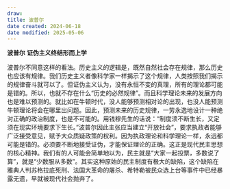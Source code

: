 ```yaml
---
draw:
title: 波普尔
date created: 2024-06-18
date modified: 2025-05-06
---
```


**波普尔** **证伪主义终结形而上学**

<!-- more -->

波普尔不同意这样的看法。历史主义的逻辑是，既然自然社会存在规律，那么历史也应该有规律。我们历史主义者像科学家一样揭示了这个规律，人类按照我们揭示的规律奋斗就可以了。但证伪主义认为，没有永恒不变的真理，所有的理论都可能是错的。所以，也就不存在什么“历史的必然规律”。而且科学理论未来的发展方向也是难以预测的。就比如在牛顿时代，没人能够预测相对论的出现，也没人能预测牛顿理论将会在哪里出问题。因此，预测未来的历史规律，一劳永逸地设计一种绝对正确的政治制度，也是不可能的。用钱穆先生的话说：“制度须不断生长，又定须在现实环境要求下生长。”波普尔因此主张应当建立“开放社会”，要求执政者能够广泛接受意见，赋予大众质疑政策的权利。因为执政理论和科学理论一样，永远都可能是错的。必须要不断地接受证伪，才能保证理论的正确。这正是现代民主思想的核心精神。我们有的人可能会简单地以为，民主就是“大家一起投票，多数说了算”，就是“少数服从多数”。其实这种原始的民主制度有极大的缺陷，这个缺陷在雅典人判苏格拉底死刑、法国大革命的屠杀、希特勒被民众选上台等事件中已经暴露无遗，早就被现代社会抛弃了。
